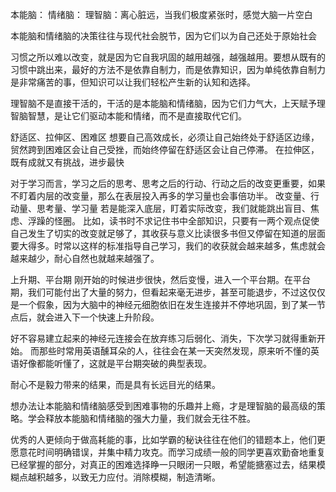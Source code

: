
本能脑：
情绪脑：
理智脑：离心脏远，当我们极度紧张时，感觉大脑一片空白

本能脑和情绪脑的决策往往与现代社会脱节，因为它们以为自己还处于原始社会

习惯之所以难以改变，就是因为它自我巩固的越用越强，越强越用。要想从既有的习惯中跳出来，最好的方法不是依靠自制力，而是依靠知识，因为单纯依靠自制力是非常痛苦的事，但知识可以让我们轻松产生新的认知和选择。

理智脑不是直接干活的，干活的是本能脑和情绪脑，因为它们力气大，上天赋予理智脑智慧，是让它们驱动本能和情绪，而不是直接取代它们。

舒适区、拉伸区、困难区
想要自己高效成长，必须让自己始终处于舒适区边缘，贸然跨到困难区会让自己受挫，而始终停留在舒适区会让自己停滞。
在拉伸区，既有成就又有挑战，进步最快

对于学习而言，学习之后的思考、思考之后的行动、行动之后的改变更重要，如果不盯着内层的改变量，那么在表层投入再多的学习量也会事倍功半。
改变量、行动量、思考量、学习量
若是能深入底层，盯着实际改变，我们就能跳出盲目、焦虑、浮躁的怪圈。
比如，读书时不求记住书中全部知识，只要有一两个观点促使自己发生了切实的改变就足够了，其收获与意义比读很多书但又停留在知道的层面要大得多。时常以这样的标准指导自己学习，我们的收获就会越来越多，焦虑就会越来越少，耐心自然也就越来越强了。

上升期、平台期
刚开始的时候进步很快，然后变慢，进入一个平台期。在平台期，我们可能付出了大量的努力，但看起来毫无进步，甚至可能退步，不过这仅仅是一个假象，因为大脑中的神经元细胞依旧在发生连接并不停地巩固，到了某一节点后，就会进入下一个快速上升阶段。

好不容易建立起来的神经元连接会在放弃练习后弱化、消失，下次学习就得重新开始。
而那些时常用英语醺耳朵的人，往往会在某一天突然发现，原来听不懂的英语好像都能听懂了，这就是平台期突破的典型表现。

耐心不是毅力带来的结果，而是具有长远目光的结果。

想办法让本能脑和情绪脑感受到困难事物的乐趣并上瘾，才是理智脑的最高级的策略。学会释放本能脑和情绪脑的强大力量，我们就会无往不胜。

优秀的人更倾向于做高耗能的事，比如学霸的秘诀往往在他们的错题本上，他们更愿意花时间明确错误，并集中精力攻克。而学习成绩一般的同学更喜欢勤奋地重复已经掌握的部分，对真正的困难选择睁一只眼闭一只眼，希望能搪塞过去，结果模糊点越积越多，以致无力应付。消除模糊，制造清晰。

